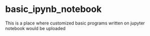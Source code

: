 # basic_ipynb_notebook

This is a place where customized basic programs written on jupyter notebook would be uploaded
